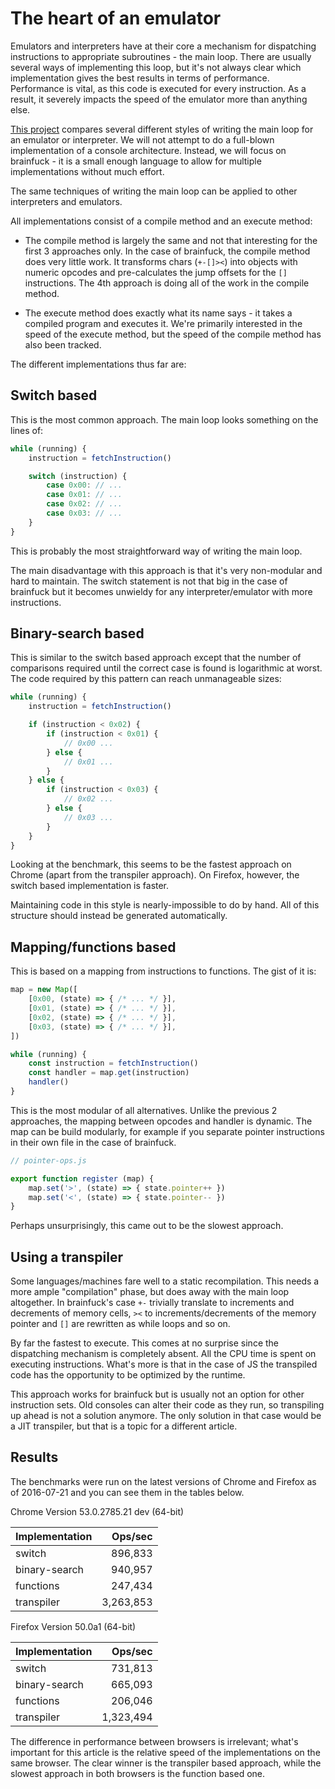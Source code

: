 <!-- @@@title:The heart of an emulator@@@ -->
<!-- @@@extraCss:../../static/table.css@@@ -->

# The heart of an emulator

Emulators and interpreters have at their core a mechanism for dispatching instructions to
appropriate subroutines - the main loop.
There are usually several ways of implementing this loop, but it's not always clear which implementation gives 
the best results in terms of performance.
Performance is vital, as this code is executed for every instruction. As a result, it severely 
impacts the speed of the emulator more than anything else.

[This project](https://github.com/adrianton3/brainfuckbench) compares several different styles of 
writing the main loop for an emulator or interpreter.
We will not attempt to do a full-blown implementation of a console architecture. Instead, we will focus on 
brainfuck - it is a small enough language to allow for multiple implementations without much effort.

The same techniques of writing the main loop can be applied to other interpreters and emulators.

All implementations consist of a compile method and an execute method:

+ The compile method is largely the same and not that interesting for the first 3 approaches only.
In the case of brainfuck, the compile method does very little work. It transforms chars (`+-[]><`) into
objects with numeric opcodes and pre-calculates the jump offsets for the `[]` instructions. The 4th approach 
is doing all of the work in the compile method.

+ The execute method does exactly what its name says - it takes a compiled program and executes it. We're primarily 
interested in the speed of the execute method, but the speed of the compile method has also been tracked.



The different implementations thus far are:

## Switch based

This is the most common approach. The main loop looks something on the lines of:

```javascript
while (running) {
	instruction = fetchInstruction()

	switch (instruction) {
		case 0x00: // ...
		case 0x01: // ...
		case 0x02: // ...
		case 0x03: // ...
	}
}
```

This is probably the most straightforward way of writing the main loop.

The main disadvantage with this approach is that it's very non-modular and hard to maintain.
The switch statement is not that big in the case of brainfuck but it becomes unwieldy for any
interpreter/emulator with more instructions.


## Binary-search based

This is similar to the switch based approach except that the number of comparisons
required until the correct case is found is logarithmic at worst. The
code required by this pattern can reach unmanageable sizes:

```javascript
while (running) {
	instruction = fetchInstruction()

	if (instruction < 0x02) {
		if (instruction < 0x01) {
			// 0x00 ...
		} else {
			// 0x01 ...
		}
	} else {
		if (instruction < 0x03) {
			// 0x02 ...
		} else {
			// 0x03 ...
		}
	}
}
```

Looking at the benchmark, this seems to be the fastest approach on Chrome (apart from the transpiler approach).
On Firefox, however, the switch based implementation is faster.
 
Maintaining code in this style is nearly-impossible to do by hand. All of this structure
should instead be generated automatically.


## Mapping/functions based

This is based on a mapping from instructions to functions. The gist of it is:

```javascript
map = new Map([
	[0x00, (state) => { /* ... */ }],
	[0x01, (state) => { /* ... */ }],
	[0x02, (state) => { /* ... */ }],
	[0x03, (state) => { /* ... */ }],
])

while (running) {
	const instruction = fetchInstruction()
	const handler = map.get(instruction)
	handler()
}
```

This is the most modular of all alternatives.
Unlike the previous 2 approaches, the mapping between opcodes and handler is dynamic. The
map can be build modularly, for example if you separate pointer instructions in their own file in the case of 
brainfuck.

```javascript
// pointer-ops.js

export function register (map) {
	map.set('>', (state) => { state.pointer++ })
	map.set('<', (state) => { state.pointer-- })
}
```

Perhaps unsurprisingly, this came out to be the slowest approach.


## Using a transpiler

Some languages/machines fare well to a static recompilation. This needs a more ample "compilation" phase, 
but does away with the main loop altogether. In brainfuck's case `+-` trivially translate to increments
and decrements of memory cells, `><` to increments/decrements of the memory pointer and `[]` are 
rewritten as while loops and so on.

By far the fastest to execute. This comes at no surprise since the dispatching mechanism is
completely absent. All the CPU time is spent on executing instructions. What's more is that
in the case of JS the transpiled code has the opportunity to be optimized by the runtime.

This approach works for brainfuck but is usually not an option for other instruction sets.
Old consoles can alter their code as they run, so transpiling up ahead is not a solution anymore.
The only solution in that case would be a JIT transpiler, but that is a topic for a different article.


## Results

The benchmarks were run on the latest versions of Chrome and Firefox as of 2016-07-21 and you can see 
them in the tables below. 

Chrome Version 53.0.2785.21 dev (64-bit)

| Implementation | Ops/sec   |
|:-------------- | ---------:|
| switch         |   896,833 |
| binary-search  |   940,957 |
| functions      |   247,434 |
| transpiler     | 3,263,853 |

Firefox Version 50.0a1 (64-bit)

| Implementation | Ops/sec   |
|:-------------- | ---------:|
| switch         |   731,813 |
| binary-search  |   665,093 |
| functions      |   206,046 |
| transpiler     | 1,323,494 |

The difference in performance between browsers is irrelevant; what's important for this article is the 
relative speed of the implementations on the same browser. The clear winner is the transpiler based approach, 
while the slowest approach in both browsers is the function based one.